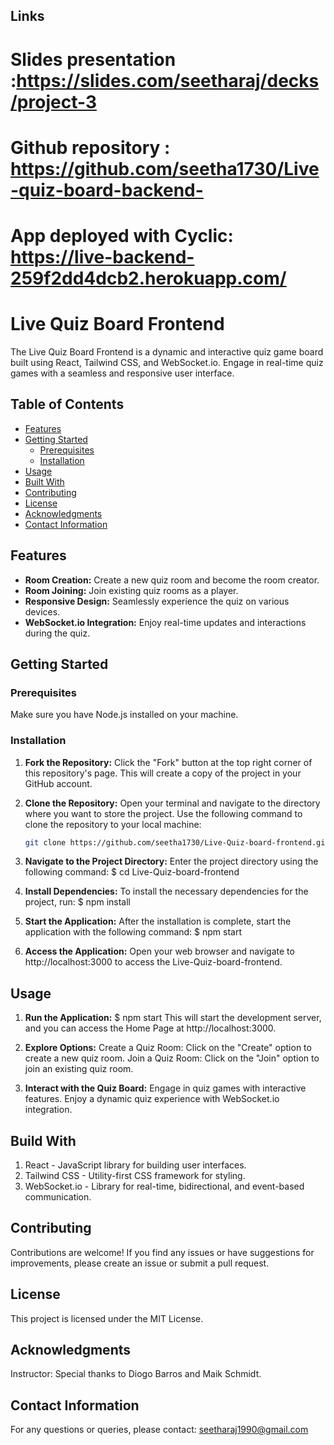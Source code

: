 ## Links
# Slides presentation :https://slides.com/seetharaj/decks/project-3
# Github repository : https://github.com/seetha1730/Live-quiz-board-backend-
# App deployed with Cyclic: https://live-backend-259f2dd4dcb2.herokuapp.com/
# Live Quiz Board Frontend

The Live Quiz Board Frontend is a dynamic and interactive quiz game board built using React, Tailwind CSS, and WebSocket.io. Engage in real-time quiz games with a seamless and responsive user interface.

## Table of Contents
- [Features](#features)
- [Getting Started](#getting-started)
  - [Prerequisites](#prerequisites)
  - [Installation](#installation)
- [Usage](#usage)
- [Built With](#built-with)
- [Contributing](#contributing)
- [License](#license)
- [Acknowledgments](#acknowledgments)
- [Contact Information](#contact-information)

## Features
- **Room Creation:** Create a new quiz room and become the room creator.
- **Room Joining:** Join existing quiz rooms as a player.
- **Responsive Design:** Seamlessly experience the quiz on various devices.
- **WebSocket.io Integration:** Enjoy real-time updates and interactions during the quiz.

## Getting Started

### Prerequisites
Make sure you have Node.js installed on your machine.

### Installation
1. **Fork the Repository:**
   Click the "Fork" button at the top right corner of this repository's page. This will create a copy of the project in your GitHub account.

2. **Clone the Repository:**
   Open your terminal and navigate to the directory where you want to store the project.
   Use the following command to clone the repository to your local machine:
   ```bash
   git clone https://github.com/seetha1730/Live-Quiz-board-frontend.git

3. **Navigate to the Project Directory:**
Enter the project directory using the following command:
   $ cd Live-Quiz-board-frontend

4. **Install Dependencies:**
To install the necessary dependencies for the project, run:
$ npm install

5. **Start the Application:**
After the installation is complete, start the application with the following command:
$ npm start

6. **Access the Application:**
Open your web browser and navigate to http://localhost:3000 to access the Live-Quiz-board-frontend.

 
## Usage

1. **Run the Application:**
$ npm start
This will start the development server, and you can access the Home Page at http://localhost:3000.

2. **Explore Options:**
Create a Quiz Room: Click on the "Create" option to create a new quiz room.
Join a Quiz Room: Click on the "Join" option to join an existing quiz room.

3. **Interact with the Quiz Board:**
Engage in quiz games with interactive features.
Enjoy a dynamic quiz experience with WebSocket.io integration.

## Build With

1. React - JavaScript library for building user interfaces.
2. Tailwind CSS - Utility-first CSS framework for styling.
3. WebSocket.io - Library for real-time, bidirectional, and event-based communication.
 
## Contributing
Contributions are welcome! If you find any issues or have suggestions for improvements, please create an issue or submit a pull request.
## License

This project is licensed under the MIT License.

## Acknowledgments

Instructor: Special thanks to Diogo Barros and Maik Schmidt.

## Contact Information

For any questions or queries, please contact: seetharaj1990@gmail.com
